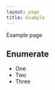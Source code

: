 ```yaml
---
layout: page
title: Example
---
```


<p class="message">
  Example page
</p>

## Enumerate

* One
* Two
* Three
